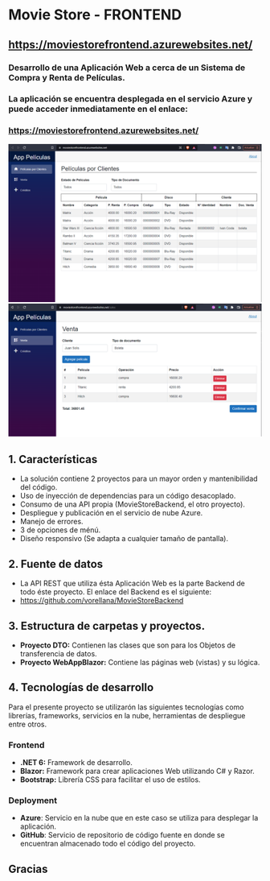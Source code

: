 # Movie Store - FRONTEND
## https://moviestorefrontend.azurewebsites.net/

### Desarrollo de una Aplicación Web a cerca de un Sistema de Compra y Renta de Películas.

### La aplicación se encuentra desplegada en el servicio **Azure** y puede acceder inmediatamente en el enlace:
### https://moviestorefrontend.azurewebsites.net/

![alt text](https://github.com/vorellana/MovieStoreFrontend/blob/master/resources/frontend-1.png?raw=true)
![alt text](https://github.com/vorellana/MovieStoreFrontend/blob/master/resources/frontend-2.png?raw=true)

## 1. Características
* La solución contiene 2 proyectos para un mayor orden y mantenibilidad del código.
* Uso de inyección de dependencias para un código desacoplado.
* Consumo de una API propia (MovieStoreBackend, el otro proyecto).
* Despliegue y publicación en el servicio de nube Azure.
* Manejo de errores.
* 3 de opciones de ménú.
* Diseño responsivo (Se adapta a cualquier tamaño de pantalla).

## 2. Fuente de datos
* La API REST que utiliza ésta Aplicación Web es la parte Backend de todo éste proyecto. El enlace del Backend es el siguiente:
* https://github.com/vorellana/MovieStoreBackend

## 3. Estructura de carpetas y proyectos.
* **Proyecto DTO:** Contienen las clases que son para los Objetos de transferencia de datos.
* **Proyecto WebAppBlazor:** Contiene las páginas web (vistas) y su lógica.

## 4. Tecnologías de desarrollo

Para el presente proyecto se utilizarón las siguientes tecnologías como librerías, frameworks, servicios en la nube, herramientas de despliegue entre otros.
### Frontend
* **.NET 6:** Framework de desarrollo.
* **Blazor:** Framework para crear aplicaciones Web utilizando C# y Razor.
* **Bootstrap:** Librería CSS para facilitar el uso de estilos.
### Deployment
* **Azure**: Servicio en la nube que en este caso se utiliza para desplegar la aplicación.
* **GitHub**: Servicio de repositorio de código fuente en donde se encuentran almacenado todo el código del proyecto.
## Gracias
